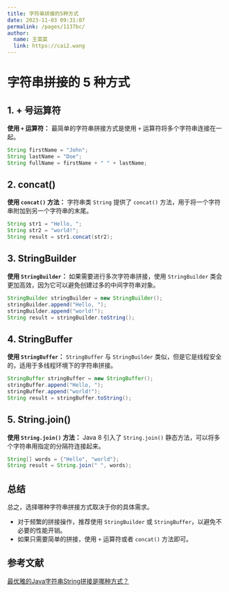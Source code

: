 ```yaml
---
title: 字符串拼接的5种方式
date: 2023-11-03 09:31:07
permalink: /pages/1137bc/
author: 
  name: 王菜菜
  link: https://cai2.wang
---
```

# 字符串拼接的 5 种方式

## 1. + 号运算符

**使用 `+` 运算符：** 最简单的字符串拼接方式是使用 `+` 运算符将多个字符串连接在一起。

```java
String firstName = "John";
String lastName = "Doe";
String fullName = firstName + " " + lastName;
```

## 2. concat()

**使用 `concat()` 方法：** 字符串类 `String` 提供了 `concat()` 方法，用于将一个字符串附加到另一个字符串的末尾。

```java
String str1 = "Hello, ";
String str2 = "world!";
String result = str1.concat(str2);
```

## 3. StringBuilder

**使用 `StringBuilder`：** 如果需要进行多次字符串拼接，使用 `StringBuilder` 类会更加高效，因为它可以避免创建过多的中间字符串对象。

```java
StringBuilder stringBuilder = new StringBuilder();
stringBuilder.append("Hello, ");
stringBuilder.append("world!");
String result = stringBuilder.toString();
```

## 4. StringBuffer

**使用 `StringBuffer`：** `StringBuffer` 与 `StringBuilder` 类似，但是它是线程安全的，适用于多线程环境下的字符串拼接。

```java
StringBuffer stringBuffer = new StringBuffer();
stringBuffer.append("Hello, ");
stringBuffer.append("world!");
String result = stringBuffer.toString();
```

## 5. String.join()

**使用 `String.join()` 方法：** Java 8 引入了 `String.join()` 静态方法，可以将多个字符串用指定的分隔符连接起来。

```java
String[] words = {"Hello", "world"};
String result = String.join(" ", words);
```

## 总结

总之，选择哪种字符串拼接方式取决于你的具体需求。

- 对于频繁的拼接操作，推荐使用 `StringBuilder` 或 `StringBuffer`，以避免不必要的性能开销。
- 如果只需要简单的拼接，使用 `+` 运算符或者 `concat()` 方法即可。

## 参考文献

[最优雅的Java字符串String拼接是哪种方式？](https://tobebetterjavaer.com/string/join.html)